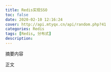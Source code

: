 ```yaml
---
title: Redis实现SSO
toc: false
date: 2020-02-10 12:16:24
cover: http://api.mtyqx.cn/api/random.php?41
categories: Redis
tags: [Redis, 分布式]
description: 
---
```


摘要内容

<!--more-->

正文